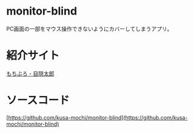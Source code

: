 # monitor-blind
PC画面の一部をマウス操作できないようにカバーしてしまうアプリ。

# 紹介サイト
[もちぶろ - 目隠太郎](https://slash-mochi.net/?p=5081)

# ソースコード
[https://github.com/kusa-mochi/monitor-blind](https://github.com/kusa-mochi/monitor-blind)
